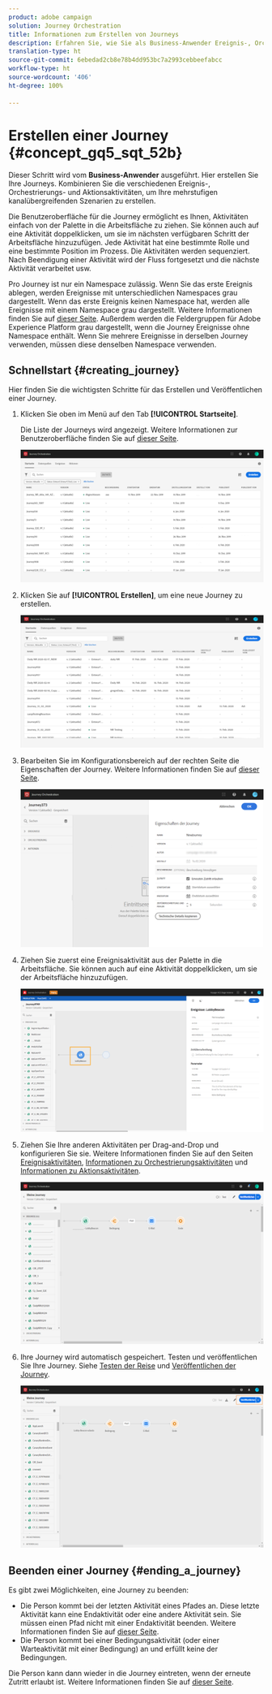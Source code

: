 ```yaml
---
product: adobe campaign
solution: Journey Orchestration
title: Informationen zum Erstellen von Journeys
description: Erfahren Sie, wie Sie als Business-Anwender Ereignis-, Orchestrierungs- und Aktions-Aktivitäten kombinieren, um eine Journey zu gestalten.
translation-type: ht
source-git-commit: 6ebedad2cb8e78b4dd953bc7a2993cebbeefabcc
workflow-type: ht
source-wordcount: '406'
ht-degree: 100%

---
```



# Erstellen einer Journey {#concept_gq5_sqt_52b}

Dieser Schritt wird vom **Business-Anwender** ausgeführt. Hier erstellen Sie Ihre Journeys. Kombinieren Sie die verschiedenen Ereignis-, Orchestrierungs- und Aktionsaktivitäten, um Ihre mehrstufigen kanalübergreifenden Szenarien zu erstellen.

Die Benutzeroberfläche für die Journey ermöglicht es Ihnen, Aktivitäten einfach von der Palette in die Arbeitsfläche zu ziehen. Sie können auch auf eine Aktivität doppelklicken, um sie im nächsten verfügbaren Schritt der Arbeitsfläche hinzuzufügen. Jede Aktivität hat eine bestimmte Rolle und eine bestimmte Position im Prozess. Die Aktivitäten werden sequenziert. Nach Beendigung einer Aktivität wird der Fluss fortgesetzt und die nächste Aktivität verarbeitet usw.

Pro Journey ist nur ein Namespace zulässig. Wenn Sie das erste Ereignis ablegen, werden Ereignisse mit unterschiedlichen Namespaces grau dargestellt. Wenn das erste Ereignis keinen Namespace hat, werden alle Ereignisse mit einem Namespace grau dargestellt. Weitere Informationen finden Sie auf [dieser Seite](../event/selecting-the-namespace.md). Außerdem werden die Feldergruppen für Adobe Experience Platform grau dargestellt, wenn die Journey Ereignisse ohne Namespace enthält. Wenn Sie mehrere Ereignisse in derselben Journey verwenden, müssen diese denselben Namespace verwenden.

## Schnellstart {#creating_journey}

Hier finden Sie die wichtigsten Schritte für das Erstellen und Veröffentlichen einer Journey.

1. Klicken Sie oben im Menü auf den Tab **[!UICONTROL Startseite]**.

   Die Liste der Journeys wird angezeigt. Weitere Informationen zur Benutzeroberfläche finden Sie auf [dieser Seite](../building-journeys/using-the-journey-designer.md).

   ![](../assets/journey30.png)

1. Klicken Sie auf **[!UICONTROL Erstellen]**, um eine neue Journey zu erstellen.

   ![](../assets/journey31.png)

1. Bearbeiten Sie im Konfigurationsbereich auf der rechten Seite die Eigenschaften der Journey. Weitere Informationen finden Sie auf [dieser Seite](../building-journeys/changing-properties.md).

   ![](../assets/journey32.png)

1. Ziehen Sie zuerst eine Ereignisaktivität aus der Palette in die Arbeitsfläche. Sie können auch auf eine Aktivität doppelklicken, um sie der Arbeitsfläche hinzuzufügen.

   ![](../assets/journey33.png)

1. Ziehen Sie Ihre anderen Aktivitäten per Drag-and-Drop und konfigurieren Sie sie. Weitere Informationen finden Sie auf den Seiten [Ereignisaktivitäten](../building-journeys/event-activities.md), [Informationen zu Orchestrierungsaktivitäten](../building-journeys/about-orchestration-activities.md) und [Informationen zu Aktionsaktivitäten](../building-journeys/about-action-activities.md).

   ![](../assets/journey34.png)

1. Ihre Journey wird automatisch gespeichert. Testen und veröffentlichen Sie Ihre Journey. Siehe [Testen der Reise](../building-journeys/testing-the-journey.md) und [Veröffentlichen der Journey](../building-journeys/publishing-the-journey.md).

   ![](../assets/journey36.png)

## Beenden einer Journey {#ending_a_journey}

Es gibt zwei Möglichkeiten, eine Journey zu beenden:

* Die Person kommt bei der letzten Aktivität eines Pfades an. Diese letzte Aktivität kann eine Endaktivität oder eine andere Aktivität sein. Sie müssen einen Pfad nicht mit einer Endaktivität beenden. Weitere Informationen finden Sie auf [dieser Seite](../building-journeys/end-activity.md).
* Die Person kommt bei einer Bedingungsaktivität (oder einer Warteaktivität mit einer Bedingung) an und erfüllt keine der Bedingungen.

Die Person kann dann wieder in die Journey eintreten, wenn der erneute Zutritt erlaubt ist. Weitere Informationen finden Sie auf [dieser Seite](../building-journeys/changing-properties.md).
